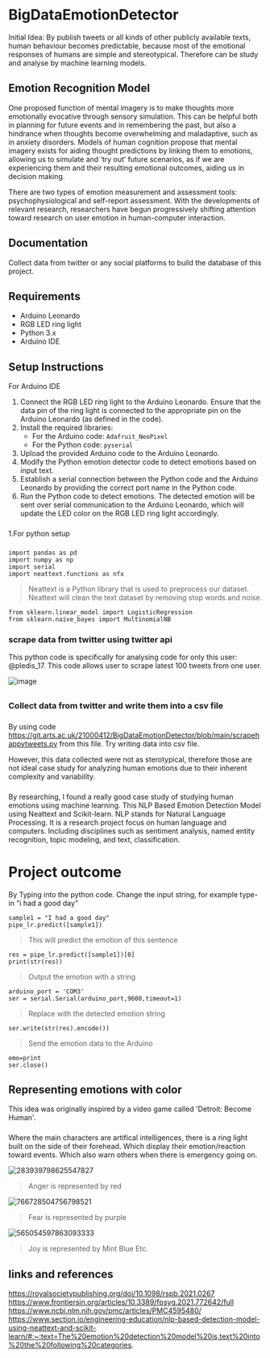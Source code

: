 # BigDataEmotionDetector


Initial Idea:
By publish tweets or all kinds of other publicly available texts, human behaviour becomes predictable, because most of the emotional responses of humans are simple and stereotypical. Therefore can be study and analyse by machine learning models.


## Emotion Recognition Model

One proposed function of mental imagery is to make thoughts more emotionally evocative through sensory simulation. This can be helpful both in planning for future events and in remembering the past, but also a hindrance when thoughts become overwhelming and maladaptive, such as in anxiety disorders. Models of human cognition propose that mental imagery exists for aiding thought predictions by linking them to emotions, allowing us to simulate and ‘try out’ future scenarios, as if we are experiencing them and their resulting emotional outcomes, aiding us in decision making.

There are two types of emotion measurement and assessment tools: psychophysiological and self-report assessment. With the developments of relevant research, researchers have begun progressively shifting attention toward research on user emotion in human-computer interaction.

## Documentation 
Collect data from twitter or any social platforms to build the database of this project.
## Requirements

- Arduino Leonardo
- RGB LED ring light
- Python 3.x
- Arduino IDE
## Setup Instructions
For Arduino IDE
1. Connect the RGB LED ring light to the Arduino Leonardo. Ensure that the data pin of the ring light is connected to the appropriate pin on the Arduino Leonardo (as defined in the code).
2. Install the required libraries:
   - For the Arduino code: `Adafruit_NeoPixel`
   - For the Python code: `pyserial`
3. Upload the provided Arduino code to the Arduino Leonardo.
4. Modify the Python emotion detector code to detect emotions based on input text.
5. Establish a serial connection between the Python code and the Arduino Leonardo by providing the correct port name in the Python code.
6. Run the Python code to detect emotions. The detected emotion will be sent over serial communication to the Arduino Leonardo, which will update the LED color on the RGB LED ring light accordingly.
###
1.For python setup
###
```
import pandas as pd
import numpy as np
import serial
import neattext.functions as nfx
``` 
>Neattext is a Python library that is used to preprocess our dataset. Neattext will clean the text dataset by removing stop words and noise.

```
from sklearn.linear_model import LogisticRegression
from sklearn.naive_bayes import MultinomialNB
```

### scrape data from twitter using twitter api
This python code is specifically for analysing code for only this user: @pledis_17. This code allows user to scrape latest 100 tweets from one user.

![image](https://git.arts.ac.uk/storage/user/363/files/9627473d-01a3-49a5-91ab-a370f5fe6991)
##
### Collect data from twitter and write them into a csv file
###
By using code https://git.arts.ac.uk/21000412/BigDataEmotionDetector/blob/main/scrapehappytweets.py from this file. Try writing data into csv file.

However, this data collected were not as sterotypical, therefore those are not ideal case study for analyzing human emotions due to their inherent complexity and variability. 
###
By researching, I found a really good case study of studying human emotions using machine learning. This NLP Based Emotion Detection Model using Neattext and Scikit-learn. NLP stands for Natural Language Processing. It is a research project focus on human language and computers. Including disciplines such as sentiment analysis, named entity recognition, topic modeling, and text, classification.

# Project outcome

By Typing into the python code. Change the input string, for example type-in "i had a good day"
```
sample1 = "I had a good day"
pipe_lr.predict([sample1])
```
>This will predict the emotion of this sentence
```
res = pipe_lr.predict([sample1])[0]
print(str(res))
```
>Output the emotion with a string

```
arduino_port = 'COM3'
ser = serial.Serial(arduino_port,9600,timeout=1)
```
>Replace with the detected emotion string
```
ser.write(str(res).encode())  
```
>Send the emotion data to the Arduino
```
emo=print
ser.close() 
```
## Representing emotions with color

This idea was originally inspired by a video game called 'Detroit: Become Human'. 

###
###
Where the main characters are artifical intelligences, there is a ring light built on the side of their forehead. Which display their emotion/reaction toward events. Which also warn others when there is emergency going on.

![283939798625547827](https://git.arts.ac.uk/storage/user/363/files/04c5393c-6a2b-4eb8-98ad-9ab1037da73b)
>Anger is represented by red

![766728504756798521](https://git.arts.ac.uk/storage/user/363/files/230f996c-adb2-4bdd-b16f-8b7b9989d07c)
>Fear is represented by purple

![565054597863093333](https://git.arts.ac.uk/storage/user/363/files/f018ad3b-84a9-458e-9d5d-940de7c5f615)
>Joy is represented by Mint Blue
>Etc.
>

## links and references
https://royalsocietypublishing.org/doi/10.1098/rspb.2021.0267
https://www.frontiersin.org/articles/10.3389/fpsyg.2021.772642/full
https://www.ncbi.nlm.nih.gov/pmc/articles/PMC4595480/
https://www.section.io/engineering-education/nlp-based-detection-model-using-neattext-and-scikit-learn/#:~:text=The%20emotion%20detection%20model%20is,text%20into%20the%20following%20categories.
 
